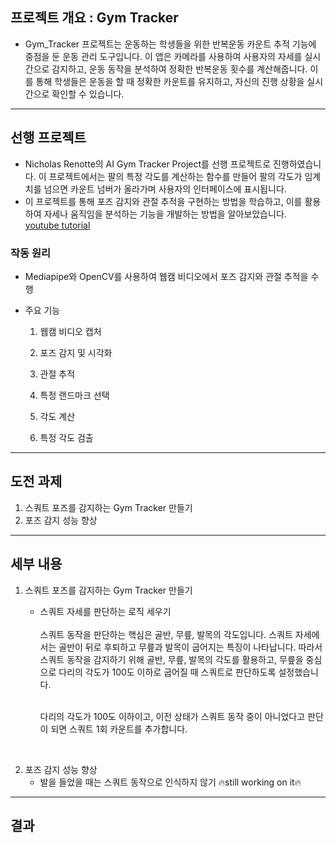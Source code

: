 ## 프로젝트 개요 : Gym Tracker
  
* Gym_Tracker 프로젝트는 운동하는 학생들을 위한 반복운동 카운트 추적 기능에 중점을 둔 운동 관리 도구입니다. 이 앱은 카메라를 사용하여 사용자의 자세를 실시간으로 감지하고, 운동 동작을 분석하여 정확한 반복운동 횟수를 계산해줍니다. 이를 통해 학생들은 운동을 할 때 정확한 카운트를 유지하고, 자신의 진행 상황을 실시간으로 확인할 수 있습니다.

-------------

## 선행 프로젝트
* Nicholas Renotte의 AI Gym Tracker Project를 선행 프로젝트로 진행하였습니다. 이 프로젝트에서는 팔의 특정 각도를 계산하는 함수를 만들어 팔의 각도가 임계치를 넘으면 카운트 넘버가 올라가며 사용자의 인터페이스에 표시됩니다.
* 이 프로젝트를 통해 포즈 감지와 관절 추적을 구현하는 방법을 학습하고, 이를 활용하여 자세나 움직임을 분석하는 기능을 개발하는 방법을 알아보았습니다.</br>
[youtube tutorial](https://www.youtube.com/watch?v=06TE_U21FK4)

### 작동 원리
- Mediapipe와 OpenCV를 사용하여 웹캠 비디오에서 포즈 감지와 관절 추적을 수행
-  주요 기능

    1. 웹캠 비디오 캡처
       
    2. 포즈 감지 및 시각화
       
    3. 관절 추적
    
    4. 특정 랜드마크 선택
    
    5. 각도 계산
    
    6. 특정 각도 검출
   
-----------

## 도전 과제

1. 스쿼트 포즈를 감지하는 Gym Tracker 만들기
2. 포즈 감지 성능 향상

----------

## 세부 내용 

1. 스쿼트 포즈를 감지하는 Gym Tracker 만들기 
   * 스쿼트 자세를 판단하는 로직 세우기  </br>
       </br> 스쿼트 동작을 판단하는 핵심은 골반, 무릎, 발목의 각도입니다. 스쿼트 자세에서는 골반이 뒤로 후퇴하고 무릎과 발목이 굽어지는 특징이 나타납니다.  따라서  스쿼트 동작을 감지하기 위해 골반, 무릎, 발목의 각도를 활용하고, 무릎을 중심으로 다리의 각도가 100도 이하로 굽어질 때 스쿼트로 판단하도록 설정했습니다.
      
      </br> 다리의 각도가 100도 이하이고, 이전 상태가 스쿼트 동작 중이 아니었다고 판단이 되면 스쿼트 1회 카운트를 추가합니다.
</br> 
      


2. 포즈 감지 성능 향상
    * 발을 들었을 때는 스쿼트 동작으로 인식하지 않기
      🔥still working on it🔥
   

---------------
## 결과
